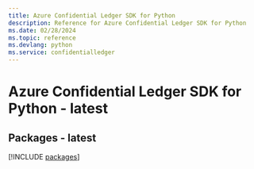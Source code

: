 ```yaml
---
title: Azure Confidential Ledger SDK for Python
description: Reference for Azure Confidential Ledger SDK for Python
ms.date: 02/28/2024
ms.topic: reference
ms.devlang: python
ms.service: confidentialledger
---
```

# Azure Confidential Ledger SDK for Python - latest
## Packages - latest
[!INCLUDE [packages](confidential-ledger-index.md)]